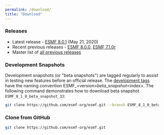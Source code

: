```yaml
---
permalink: /download/
title: "Download"
---
```

### Releases
- Latest release - [ESMF 8.0.1](https://github.com/esmf-org/esmf/releases/latest)  (May 21, 2020)
- Recent previous releases - [ESMF 8.0.0](https://github.com/esmf-org/esmf/releases/tag/ESMF_8_0_0), [ESMF 7.1.0r](https://github.com/esmf-org/esmf/releases/tag/ESMF_7_1_0r)
- Master list of [all previous releases](/static/releases.html)

### Development Snapshots
Development snapshots (or "beta snapshots") are tagged regularly to assist in testing new features before an official release.
The [development tags](https://github.com/esmf-org/esmf/tags) have the naming convention ESMF_\<version\>_beta_snapshot_\<index\>.
The following command demonstrates how to download beta snapshot `ESMF_8_1_0_beta_snapshot_33`:

```bash
git clone https://github.com/esmf-org/esmf.git --branch ESMF_8_1_0_beta_snapshot_33 --depth 1
```

### Clone from GitHub
```bash
git clone https://github.com/esmf-org/esmf.git
```
